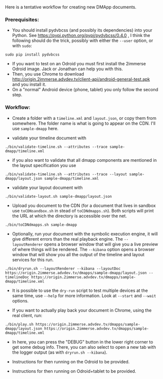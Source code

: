 Here is a tentative workflow for creating new DMApp documents.

### Prerequisites:

- You should install pydvbcss (and possibly its dependencies) into your Python.
  See https://pypi.python.org/pypi/pydvbcss/0.4.0 , I think the following should do the trick, possibly with either the
  `--user` option, or with `sudo`:
  
```
sudo pip install pydvbcss
```

- If you want to test on an Odroid you must first install the 2immerse Odroid image. Jack or Jonathan can help you with this.
- Then, you use Chrome to download http://origin.2immerse.advdev.tv/client-api/android-general-test.apk and you install it.
- On a "normal" Android device (phone, tablet) you only follow the second step.

### Workflow:

- Create a folder with a `timeline.xml` and `layout.json`, or copy them from somewhere.
  The folder name is what is going to appear on the CDN. I'll use `sample-dmapp` here.

- validate your timeline document with

```
./bin/validate-timeline.sh --attributes --trace sample-dmapp/timeline.xml
```

- if you also want to validate that all dmapp components are mentioned in the layout specification you use

```
./bin/validate-timeline.sh --attributes --trace --layout sample-dmapp/layout.json sample-dmapp/timeline.xml
```

- validate your layout document with

```
./bin/validate-layout.sh sample-dmapp/layout.json
```

- Upload you document to the CDN (for a document that lives in sandbox use `toCDNsandbox.sh`
  in stead of `toCDNdmapps.sh`). Both scripts will print the URL at which the
  directory is accessible over the net.
  
```
./bin/toCDNdmapps.sh sample-dmapp
```

- Optionally, run your document with the symbolic execution engine, it will give
  different errors than the real playback engine. The `--layoutRenderer` opens a browser
  window that will give you a live preview of where things will be rendered.
  The `--kibana` option opens a browser window that will show you all the output of the timeline and
  layout services for this run.
  
```
./bin/dryrun.sh --layoutRenderer --kibana --layoutDoc https://origin.2immerse.advdev.tv/dmapps/sample-dmapp/layout.json --timelineDoc https://origin.2immerse.advdev.tv/dmapps/sample-dmapp/timeline.xml

```

- It is possible to use the `dry-run` script to test multiple devices at the same time,
  use `--help` for more information. Look at `--start` and `--wait` options.

- If you want to actually play back your document in Chrome, using the real client, run:

```
./bin/play.sh https://origin.2immerse.advdev.tv/dmapps/sample-dmapp/layout.json https://origin.2immerse.advdev.tv/dmapps/sample-dmapp/timeline.xml
```

- In here, you can press the "DEBUG" button in the lower right corner to get some debug info. There, you can
  also select to open a new tab with the logger output (as with `dryrun.sh --kibana`). 
  
- Instructions for then running on the Odroid to be provided.

- Instructions for then running on Odroid+tablet to be provided.

